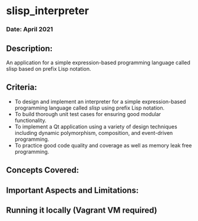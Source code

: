 # slisp_interpreter

### Date: April 2021

## Description:

An application for a simple expression-based programming language called slisp based on prefix Lisp notation.

## Criteria:

* To design and implement an interpreter for a simple expression-based programming language called *slisp* using prefix Lisp notation.
* To build thorough unit test cases for ensuring good modular functionality.
* To implement a Qt application using a variety of design techniques including dynamic polymorphism, composition, and event-driven programming.
* To practice good code quality and coverage as well as memory leak free programming.

## Concepts Covered:


## Important Aspects and Limitations:


## Running it locally (Vagrant VM required)
 
  
  

